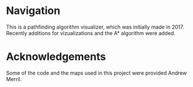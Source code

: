 # Navigation

This is a pathfinding algorithm visualizer, which was initially made in 2017. Recently additions for vizualizations and the A* algorithm were added.

# Acknowledgements

Some of the code and the maps used in this project were provided Andrew Merril.

